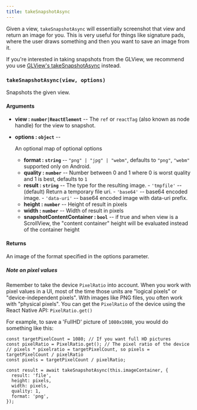 ```yaml
---
title: takeSnapshotAsync
---
```


Given a view, `takeSnapshotAsync` will essentially screenshot that view and return an image for you. This is very useful for things like signature pads, where the user draws something and then you want to save an image from it.

If you're interested in taking snapshots from the GLView, we recommend you use [GLView's takeSnapshotAsync](../gl-view/#takesnapshotasync) instead.

### `takeSnapshotAsync(view, options)`

Snapshots the given view.

#### Arguments

-   **view : `number|ReactElement`** -- The `ref` or `reactTag` (also known as node handle) for the view to snapshot.
-   **options : `object`** --

      An optional map of optional options

    -   **format : `string`** -- `"png" | "jpg" | "webm"`, defaults to `"png"`, `"webm"` supported only on Android.
    -   **quality : `number`** -- Number between 0 and 1 where 0 is worst quality and 1 is best, defaults to `1`
    -   **result : `string`** -- The type for the resulting image.
            \-   `'tmpfile'` -- (default) Return a temporary file uri.
            \-   `'base64'` -- base64 encoded image.
            \-   `'data-uri'` -- base64 encoded image with data-uri prefix.
    -   **height : `number`** -- Height of result in pixels
    -   **width : `number`** -- Width of result in pixels
    -   **snapshotContentContainer : `bool`** -- if true and when view is a ScrollView, the "content container" height will be evaluated instead of the container height

#### Returns

An image of the format specified in the options parameter.

##### Note on pixel values
Remember to take the device `PixelRatio` into account. When you work with pixel values in a UI, most of the time those units are "logical pixels" or "device-independent pixels". With images like PNG files, you often work with "physical pixels". You can get the `PixelRatio` of the device using the React Native API: `PixelRatio.get()`

For example, to save a 'FullHD' picture of `1080x1080`, you would do something like this:

```
const targetPixelCount = 1080; // If you want full HD pictures
const pixelRatio = PixelRatio.get(); // The pixel ratio of the device
// pixels * pixelratio = targetPixelCount, so pixels = targetPixelCount / pixelRatio
const pixels = targetPixelCount / pixelRatio;

const result = await takeSnapshotAsync(this.imageContainer, {
  result: 'file',
  height: pixels,
  width: pixels,
  quality: 1,
  format: 'png',
});
```

